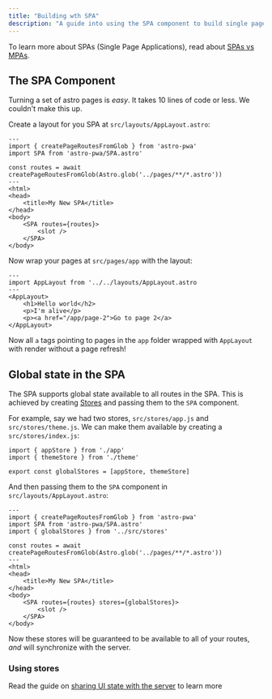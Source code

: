 ```yaml
---
title: "Building wth SPA"
description: "A guide into using the SPA component to build single page applications"
---
```

To learn more about SPAs (Single Page Applications), read about [SPAs vs MPAs](/en/concepts/spa).

## The SPA Component

Turning a set of astro pages is _easy_. It takes 10 lines of code or less. We couldn't make this up.

Create a layout for you SPA at `src/layouts/AppLayout.astro`:

```
---
import { createPageRoutesFromGlob } from 'astro-pwa'
import SPA from 'astro-pwa/SPA.astro'

const routes = await createPageRoutesFromGlob(Astro.glob('../pages/**/*.astro'))
---
<html>
<head>
    <title>My New SPA</title>
</head>
<body>
    <SPA routes={routes}>
        <slot />
    </SPA>
</body>
```

Now wrap your pages at `src/pages/app` with the layout:

```
---
import AppLayout from '../../layouts/AppLayout.astro
---
<AppLayout>
    <h1>Hello world</h2>
    <p>I'm alive</p>
    <p><a href="/app/page-2">Go to page 2</a>
</AppLayout>
```

Now all `a` tags pointing to pages in the `app` folder wrapped with `AppLayout` with render without a page refresh!

## Global state in the SPA

The SPA supports global state available to all routes in the SPA. This is achieved by creating [Stores](/en/concepts/stores) and passing them to the `SPA` component.

For example, say we had two stores, `src/stores/app.js` and `src/stores/theme.js`. We can make them available by creating a `src/stores/index.js`:

```
import { appStore } from './app'
import { themeStore } from './theme'

export const globalStores = [appStore, themeStore]
```

And then passing them to the `SPA` component in `src/layouts/AppLayout.astro`:


```
---
import { createPageRoutesFromGlob } from 'astro-pwa'
import SPA from 'astro-pwa/SPA.astro'
import { globalStores } from '../src/stores'

const routes = await createPageRoutesFromGlob(Astro.glob('../pages/**/*.astro'))
---
<html>
<head>
    <title>My New SPA</title>
</head>
<body>
    <SPA routes={routes} stores={globalStores}>
        <slot />
    </SPA>
</body>
```

Now these stores will be guaranteed to be available to all of your routes, _and_ will synchronize with the server.

### Using stores

Read the guide on [sharing UI state with the server](/en/guides/sharing-state) to learn more